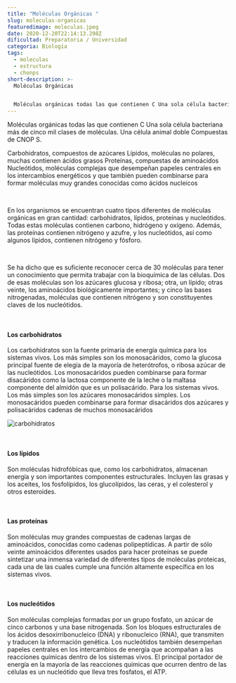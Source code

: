 ```yaml
---
title: "Moléculas Orgánicas "
slug: moleculas-organicas
featuredimage: moleculas.jpeg
date: 2020-12-20T22:14:13.298Z
dificultad: Preparatoria / Universidad
categoria: Biología
tags:
  - moleculas
  - estructura
  - chonps
short-description: >-
  Moléculas Orgánicas


  Moléculas orgánicas todas las que contienen C Una sola célula bacteriana más de cinco mil clases de moléculas. Una célula animal doble Compuestas de CNOP S.
---
```

Moléculas orgánicas todas las que contienen C Una sola célula bacteriana más de cinco mil clases de moléculas. Una célula animal doble Compuestas de CNOP S.

Carbohidratos, compuestos de azúcares Lípidos, moléculas no polares, muchas contienen ácidos grasos Proteínas, compuestas de aminoácidos Nucleótidos, moléculas complejas que desempeñan papeles centrales en los intercambios energéticos y que también pueden combinarse para formar moléculas muy grandes conocidas como ácidos nucleicos

</br>

En los organismos se encuentran cuatro tipos diferentes de moléculas orgánicas en gran cantidad: carbohidratos, lípidos, proteínas y nucleótidos. Todas estas moléculas contienen carbono, hidrógeno y oxígeno. Además, las proteínas contienen nitrógeno y azufre, y los nucleótidos, así como algunos lípidos, contienen nitrógeno y fósforo.

</br>

Se ha dicho que es suficiente reconocer cerca de 30 moléculas para tener un conocimiento que permita trabajar con la bioquímica de las células. Dos de esas moléculas son los azúcares glucosa y ribosa; otra, un lípido; otras veinte, los aminoácidos biológicamente importantes; y cinco las bases nitrogenadas, moléculas que contienen nitrógeno y son constituyentes claves de los nucleótidos.

</br>

#### Los carbohidratos 

Los carbohidratos son la fuente primaria de energía química para los sistemas vivos. Los más simples son los monosacáridos, como la glucosa principal fuente de elegía de la mayoría de heterótrofos, o ribosa azúcar de las nucleótidos. Los monosacáridos pueden combinarse para formar disacáridos como la lactosa componente de la leche o la maltasa componente del almidón que es un polisacárido. Para los sistemas vivos. Los más simples son los azúcares monosacáridos simples. Los monosacáridos pueden combinarse para formar disacáridos dos azúcares y polisacáridos cadenas de muchos monosacáridos

![carbohidratos](/assets/car.jpg "carbohidratos")

</br>

#### Los lípidos 

Son moléculas hidrofóbicas que, como los carbohidratos, almacenan energía y son importantes componentes estructurales. Incluyen las grasas y los aceites, los fosfolípidos, los glucolípidos, las ceras, y el colesterol y otros esteroides.

</br>

#### Las proteínas 

Son moléculas muy grandes compuestas de cadenas largas de aminoácidos, conocidas como cadenas polipeptídicas. A partir de sólo veinte aminoácidos diferentes usados para hacer proteínas se puede sintetizar una inmensa variedad de diferentes tipos de moléculas proteicas, cada una de las cuales cumple una función altamente específica en los sistemas vivos.

</br>

#### Los nucleótidos 

Son moléculas complejas formadas por un grupo fosfato, un azúcar de cinco carbonos y una base nitrogenada. Son los bloques estructurales de los ácidos desoxirribonucleico (DNA) y ribonucleico (RNA), que transmiten y traducen la información genética. Los nucleótidos también desempeñan papeles centrales en los intercambios de energía que acompañan a las reacciones químicas dentro de los sistemas vivos. El principal portador de energía en la mayoría de las reacciones químicas que ocurren dentro de las células es un nucleótido que lleva tres fosfatos, el ATP.